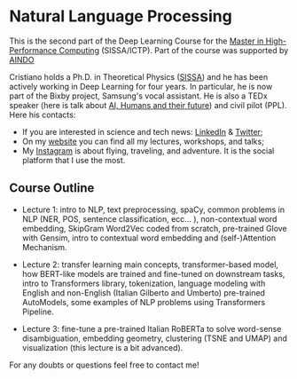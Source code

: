 # Natural Language Processing 

This is the second part of the Deep Learning Course for the [Master in High-Performance Computing](https://twitter.com/mhpc_sissa_ictp) (SISSA/ICTP). Part of the course was supported by [AINDO](https://www.linkedin.com/company/aindo/)

Cristiano holds a Ph.D. in Theoretical Physics ([SISSA](https://twitter.com/Sissaschool)) and he has been actively working in Deep Learning for four years. In particular, he is now part of the Bixby project, Samsung's vocal assistant. He is also a TEDx speaker (here is talk about [AI, Humans and their future](https://youtu.be/8-hrmer9d_E)) and civil pilot (PPL). Here his contacts:

* If you are interested in science and tech news: [LinkedIn](https://www.linkedin.com/in/cristiano-de-nobili/) & [Twitter](https://twitter.com/denocris);
* On my [website](https://denocris.com/) you can find all my lectures, workshops, and talks;
* My [Instagram](https://www.instagram.com/denocris/?hl=it) is about flying, traveling, and adventure. It is the social platform that I use the most.


## Course Outline

* Lecture 1: intro to NLP, text preprocessing, spaCy, common problems in NLP (NER, POS, sentence classification, ecc... ), non-contextual word embedding, SkipGram Word2Vec coded from scratch, pre-trained Glove with Gensim, intro to contextual word embedding and (self-)Attention Mechanism.

* Lecture 2: transfer learning main concepts, transformer-based model, how BERT-like models are trained and fine-tuned on downstream tasks, intro to Transformers library, tokenization, language modeling with English and non-English (Italian Gilberto and Umberto) pre-trained AutoModels, some examples of NLP problems using Transformers Pipeline.

* Lecture 3: fine-tune a pre-trained Italian RoBERTa to solve word-sense disambiguation, embedding geometry, clustering (TSNE and UMAP) and visualization (this lecture is a bit advanced).


For any doubts or questions feel free to contact me!

